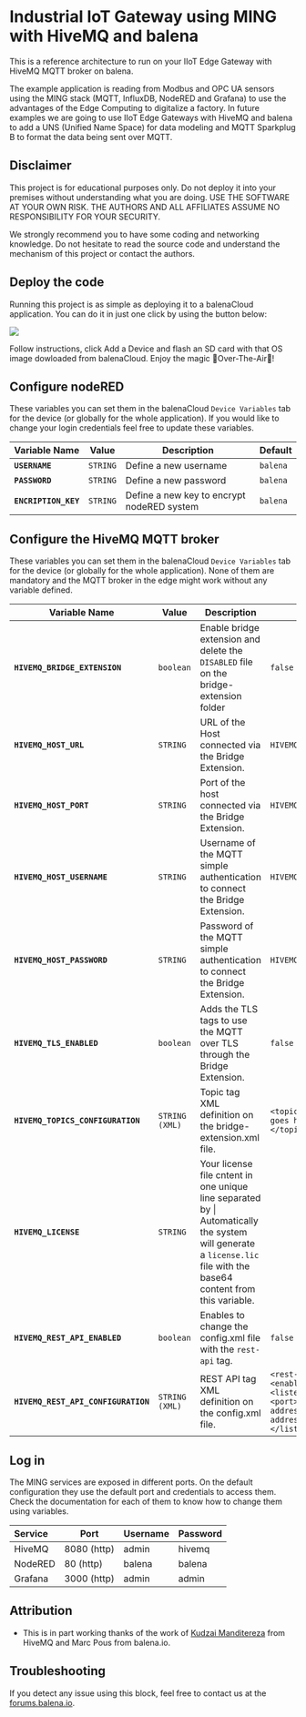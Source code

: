 # Industrial IoT Gateway using MING with HiveMQ and balena

This is a reference architecture to run on your IIoT Edge Gateway with HiveMQ MQTT broker on balena. 

The example application is reading from Modbus and OPC UA sensors using the MING stack (MQTT, InfluxDB, NodeRED and Grafana) to use the advantages of the Edge Computing to digitalize a factory. In future examples we are going to use IIoT Edge Gateways with HiveMQ and balena to add a UNS (Unified Name Space) for data modeling and MQTT Sparkplug B to format the data being sent over MQTT.

## Disclaimer

This project is for educational purposes only. Do not deploy it into your premises without understanding what you are doing. USE THE SOFTWARE AT YOUR OWN RISK. THE AUTHORS AND ALL AFFILIATES ASSUME NO RESPONSIBILITY FOR YOUR SECURITY.

We strongly recommend you to have some coding and networking knowledge. Do not hesitate to read the source code and understand the mechanism of this project or contact the authors.


## Deploy the code

Running this project is as simple as deploying it to a balenaCloud application. You can do it in just one click by using the button below:

[![](https://www.balena.io/deploy.png)](https://dashboard.balena-cloud.com/deploy?repoUrl=https://github.com/mpous/hivemq4-ming)

Follow instructions, click Add a Device and flash an SD card with that OS image dowloaded from balenaCloud. Enjoy the magic 🌟Over-The-Air🌟!

## Configure nodeRED

These variables you can set them in the balenaCloud `Device Variables` tab for the device (or globally for the whole application). If you would like to change your login credentials feel free to update these variables.

Variable Name | Value | Description | Default
------------ | ------------- | ------------- | -------------
**`USERNAME`** | `STRING` | Define a new username | `balena`
**`PASSWORD`** | `STRING` | Define a new password | `balena`
**`ENCRIPTION_KEY`** | `STRING` | Define a new key to encrypt nodeRED system | `balena`


## Configure the HiveMQ MQTT broker

These variables you can set them in the balenaCloud `Device Variables` tab for the device (or globally for the whole application). None of them are mandatory and the MQTT broker in the edge might work without any variable defined.

Variable Name | Value | Description | Default
------------ | ------------- | ------------- | -------------
**`HIVEMQ_BRIDGE_EXTENSION`** | `boolean` | Enable bridge extension and delete the `DISABLED` file on the bridge-extension folder | `false`
**`HIVEMQ_HOST_URL`** | `STRING` | URL of the Host connected via the Bridge Extension. | ```HIVEMQ_HOST_URL```
**`HIVEMQ_HOST_PORT`** | `STRING` | Port of the host connected via the Bridge Extension. | ```HIVEMQ_HOST_PORT```
**`HIVEMQ_HOST_USERNAME`** | `STRING` | Username of the MQTT simple authentication to connect the Bridge Extension. | ```HIVEMQ_HOST_USERNAME```
**`HIVEMQ_HOST_PASSWORD`** | `STRING` | Password of the MQTT simple authentication to connect the Bridge Extension. | ```HIVEMQ_HOST_PASSWORD```
**`HIVEMQ_TLS_ENABLED`** | `boolean` | Adds the TLS tags to use the MQTT over TLS through the Bridge Extension. | ```false```
**`HIVEMQ_TOPICS_CONFIGURATION`** | `STRING (XML)` | Topic tag XML definition on the bridge-extension.xml file. | ```<topics><topic> What it goes here </topic></topics>```
**`HIVEMQ_LICENSE`** | `STRING` | Your license file cntent in one unique line separated by \| Automatically the system will generate a `license.lic` file with the base64 content from this variable. | 
**`HIVEMQ_REST_API_ENABLED`** | `boolean` | Enables to change the config.xml file with the `rest-api` tag. | `false`
**`HIVEMQ_REST_API_CONFIGURATION`** | `STRING (XML)` | REST API tag XML definition on the config.xml file. | ```<rest-api><enabled>true</enabled><listeners><http><port>8888</port><bind-address>0.0.0.0</bind-address></http></listeners></rest-api>```


## Log in

The MING services are exposed in different ports. On the default configuration they use the default port and credentials to access them. Check the documentation for each of them to know how to change them using variables.

|Service|Port|Username|Password|
|:--|---|---|---|
|HiveMQ|8080 (http)|admin|hivemq|
|NodeRED|80 (http)|balena|balena|
|Grafana|3000 (http)|admin|admin|


## Attribution

- This is in part working thanks of the work of [Kudzai Manditereza](https://github.com/kmanditereza) from HiveMQ and Marc Pous from balena.io.

## Troubleshooting

If you detect any issue using this block, feel free to contact us at the [forums.balena.io](https://forums.balena.io).

